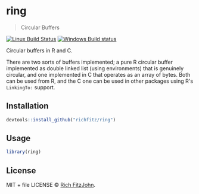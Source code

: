 # ring

> Circular Buffers

[![Linux Build Status](https://travis-ci.org/richfitz/ring.svg?branch=master)](https://travis-ci.org/richfitz/ring)
[![Windows Build status](https://ci.appveyor.com/api/projects/status/github/richfitz/ring?svg=true)](https://ci.appveyor.com/project/richfitz/ring)

Circular buffers in R and C.

There are two sorts of buffers implemented; a pure R circular buffer implemented as double linked list (using environments) that is genuinely circular, and one implemented in C that operates as an array of bytes.  Both can be used from R, and the C one can be used in other packages using R's `LinkingTo:` support.

## Installation

```r
devtools::install_github("richfitz/ring")
```

## Usage

```r
library(ring)
```

## License

MIT + file LICENSE © [Rich FitzJohn](https://github.com/richfitz).
